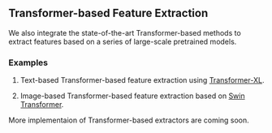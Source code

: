 ## Transformer-based Feature Extraction

We also integrate the state-of-the-art Transformer-based methods to extract features based on a series of large-scale pretrained models. 

### Examples

1. Text-based Transformer-based feature extraction using [Transformer-XL](https://huggingface.co/transfo-xl-wt103). 

2. Image-based Transformer-based feature extraction based on [Swin Transformer](https://github.com/microsoft/Swin-Transformer). 

More implementaion of Transformer-based extractors are coming soon. 